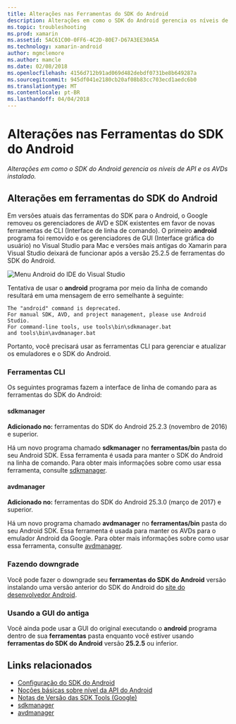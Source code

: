 ```yaml
---
title: Alterações nas Ferramentas do SDK do Android
description: Alterações em como o SDK do Android gerencia os níveis de API e os AVDs instalado.
ms.topic: troubleshooting
ms.prod: xamarin
ms.assetid: 5AC61C00-0FF6-4C2D-80E7-D67A3EE30A5A
ms.technology: xamarin-android
author: mgmclemore
ms.author: mamcle
ms.date: 02/08/2018
ms.openlocfilehash: 4156d712b91ad069d482debdf0731be8b649287a
ms.sourcegitcommit: 945df041e2180cb20af08b83cc703ecd1aedc6b0
ms.translationtype: MT
ms.contentlocale: pt-BR
ms.lasthandoff: 04/04/2018
---
```

# <a name="changes-to-the-android-sdk-tooling"></a>Alterações nas Ferramentas do SDK do Android

_Alterações em como o SDK do Android gerencia os níveis de API e os AVDs instalado._

## <a name="changes-to--android-sdk-tooling"></a>Alterações em ferramentas do SDK do Android

Em versões atuais das ferramentas do SDK para o Android, o Google removeu os gerenciadores de AVD e SDK existentes em favor de novas ferramentas de CLI (Interface de linha de comando). O primeiro **android** programa foi removido e os gerenciadores de GUI (Interface gráfica do usuário) no Visual Studio para Mac e versões mais antigas do Xamarin para Visual Studio deixará de funcionar após a versão 25.2.5 de ferramentas do SDK do Android.


![Menu Android do IDE do Visual Studio](sdk-cli-tooling-changes-images/android-ide-menu.png)

Tentativa de usar o **android** programa por meio da linha de comando resultará em uma mensagem de erro semelhante à seguinte:

```shell
The "android" command is deprecated.
For manual SDK, AVD, and project management, please use Android Studio.
For command-line tools, use tools\bin\sdkmanager.bat
and tools\bin\avdmanager.bat
```

Portanto, você precisará usar as ferramentas CLI para gerenciar e atualizar os emuladores e o SDK do Android.

### <a name="cli-tools"></a>Ferramentas CLI

Os seguintes programas fazem a interface de linha de comando para as ferramentas do SDK do Android:

#### <a name="sdkmanager"></a>sdkmanager

**Adicionado no:** ferramentas do SDK do Android 25.2.3 (novembro de 2016) e superior.

Há um novo programa chamado **sdkmanager** no **ferramentas/bin** pasta do seu Android SDK. Essa ferramenta é usada para manter o SDK do Android na linha de comando. Para obter mais informações sobre como usar essa ferramenta, consulte [sdkmanager](https://developer.android.com/studio/command-line/sdkmanager.html).

#### <a name="avdmanager"></a>avdmanager

**Adicionado no:** ferramentas do SDK do Android 25.3.0 (março de 2017) e superior.

Há um novo programa chamado **avdmanager** no **ferramentas/bin** pasta do seu Android SDK. Essa ferramenta é usada para manter os AVDs para o emulador Android da Google. Para obter mais informações sobre como usar essa ferramenta, consulte [avdmanager](https://developer.android.com/studio/command-line/avdmanager.html).

### <a name="downgrading"></a>Fazendo downgrade

Você pode fazer o downgrade seu **ferramentas do SDK do Android** versão instalando uma versão anterior do SDK do Android do [site do desenvolvedor Android](https://developer.android.com/studio/index.html).

### <a name="using-the-old-gui"></a>Usando a GUI do antiga

Você ainda pode usar a GUI do original executando o **android** programa dentro de sua **ferramentas** pasta enquanto você estiver usando **ferramentas do SDK do Android** versão **25.2.5**  ou inferior.


## <a name="related-links"></a>Links relacionados

- [Configuração do SDK do Android](~/android/get-started/installation/android-sdk.md)
- [Noções básicas sobre nível da API do Android](~/android/app-fundamentals/android-api-levels.md)
- [Notas de Versão das SDK Tools (Google)](https://developer.android.com/studio/releases/sdk-tools.html)
- [sdkmanager](https://developer.android.com/studio/command-line/sdkmanager.html)
- [avdmanager](https://developer.android.com/studio/command-line/avdmanager.html)
